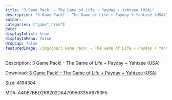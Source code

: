 ```yaml
---
title: "3 Game Pack! - The Game of Life + Payday + Yahtzee (USA)"
description: "3 Game Pack! - The Game of Life + Payday + Yahtzee (USA)"
author: 
categories: ["game","rom"]
date: 
displayInList: true
displayInMenu: false
dropCap: false
featuredImage: /img/gba/3 Game Pack! - The Game of Life + Payday + Yahtzee [USA].jpg
---
```


Description: 3 Game Pack! - The Game of Life + Payday + Yahtzee (USA)

Download: <a style="text-decoration:underline;" href="https://mega.nz/#!SPZg1QQZ!cVAy6H2CwqRUM4zZvQX9ESJkDoRJUavC6T2cLZSPF6k" target = "_blank" rel = "nofollow" > 3 Game Pack! - The Game of Life + Payday + Yahtzee (USA)</a>

Size: 4194304

MD5: A40E7BBD268202DA470950335A6793F5

